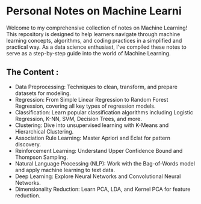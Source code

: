# Personal Notes on Machine Learni
Welcome to my comprehensive collection of notes on Machine Learning! This repository is designed to help learners navigate through machine learning concepts, algorithms, and coding practices in a simplified and practical way. As a data science enthusiast, I've compiled these notes to serve as a step-by-step guide into the world of Machine Learning.

## The Content : 
- Data Preprocessing: Techniques to clean, transform, and prepare datasets for modeling.
- Regression: From Simple Linear Regression to Random Forest Regression, covering all key types of regression models.
- Classification: Learn popular classification algorithms including Logistic Regression, K-NN, SVM, Decision Trees, and more.
- Clustering: Dive into unsupervised learning with K-Means and Hierarchical Clustering.
- Association Rule Learning: Master Apriori and Eclat for pattern discovery.
- Reinforcement Learning: Understand Upper Confidence Bound and Thompson Sampling.
- Natural Language Processing (NLP): Work with the Bag-of-Words model and apply machine learning to text data.
- Deep Learning: Explore Neural Networks and Convolutional Neural Networks.
- Dimensionality Reduction: Learn PCA, LDA, and Kernel PCA for feature reduction.
